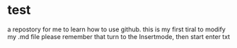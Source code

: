 # test
a repostory for me to learn how to use github.
this is my first tiral to modify my .md file
please remember that turn to the Insertmode, then start enter txt
